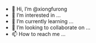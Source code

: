 - 👋 Hi, I’m @xiongfurong
- 👀 I’m interested in ...
- 🌱 I’m currently learning ...
- 💞️ I’m looking to collaborate on ...
- 📫 How to reach me ...

<!---
xiongfurong/xiongfurong is a ✨ special ✨ repository because its `README.md` (this file) appears on your GitHub profile.
You can click the Preview link to take a look at your changes.
--->
